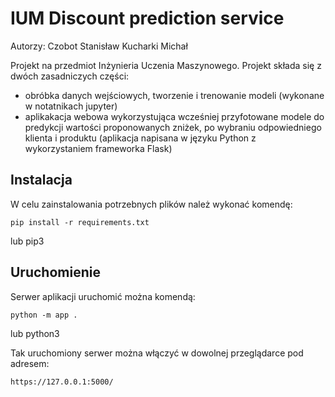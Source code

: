 # IUM Discount prediction service

Autorzy:
Czobot Stanisław
Kucharki Michał

Projekt na przedmiot Inżynieria Uczenia Maszynowego.
Projekt składa się z dwóch zasadniczych części:
  - obróbka danych wejściowych, tworzenie i trenowanie modeli (wykonane w notatnikach jupyter)
  - aplikakacja webowa wykorzystująca wcześniej przyfotowane modele do predykcji wartości proponowanych zniżek, po wybraniu odpowiedniego klienta i produktu (aplikacja napisana w języku Python z wykorzystaniem frameworka Flask)

## Instalacja
W celu zainstalowania potrzebnych plików należ wykonać komendę:

```
pip install -r requirements.txt
```

lub pip3

## Uruchomienie
Serwer aplikacji uruchomić można komendą:

```
python -m app .
```

lub python3

Tak uruchomiony serwer można włączyć w dowolnej przeglądarce pod adresem:

```
https://127.0.0.1:5000/
```

